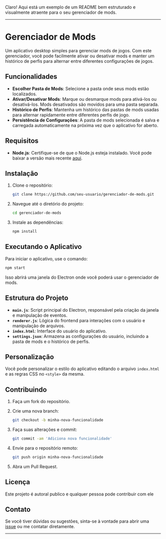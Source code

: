 Claro! Aqui está um exemplo de um README bem estruturado e visualmente atraente para o seu gerenciador de mods.

---

# Gerenciador de Mods

Um aplicativo desktop simples para gerenciar mods de jogos. Com este gerenciador, você pode facilmente ativar ou desativar mods e manter um histórico de perfis para alternar entre diferentes configurações de jogos.

## Funcionalidades

- **Escolher Pasta de Mods**: Selecione a pasta onde seus mods estão localizados.
- **Ativar/Desativar Mods**: Marque ou desmarque mods para ativá-los ou desativá-los. Mods desativados são movidos para uma pasta separada.
- **Histórico de Perfis**: Mantenha um histórico das pastas de mods usadas para alternar rapidamente entre diferentes perfis de jogo.
- **Persistência de Configurações**: A pasta de mods selecionada é salva e carregada automaticamente na próxima vez que o aplicativo for aberto.

## Requisitos

- **Node.js**: Certifique-se de que o Node.js esteja instalado. Você pode baixar a versão mais recente [aqui](https://nodejs.org/).

## Instalação

1. Clone o repositório:
   ```bash
   git clone https://github.com/seu-usuario/gerenciador-de-mods.git
   ```
2. Navegue até o diretório do projeto:
   ```bash
   cd gerenciador-de-mods
   ```
3. Instale as dependências:
   ```bash
   npm install
   ```

## Executando o Aplicativo

Para iniciar o aplicativo, use o comando:

```bash
npm start
```

Isso abrirá uma janela do Electron onde você poderá usar o gerenciador de mods.

## Estrutura do Projeto

- **`main.js`**: Script principal do Electron, responsável pela criação da janela e manipulação de eventos.
- **`renderer.js`**: Lógica do frontend para interações com o usuário e manipulação de arquivos.
- **`index.html`**: Interface do usuário do aplicativo.
- **`settings.json`**: Armazena as configurações do usuário, incluindo a pasta de mods e o histórico de perfis.

## Personalização

Você pode personalizar o estilo do aplicativo editando o arquivo `index.html` e as regras CSS no `<style>` da mesma.

## Contribuindo

1. Faça um fork do repositório.
   
2. Crie uma nova branch:
   ```bash
   git checkout -b minha-nova-funcionalidade
   ```
3. Faça suas alterações e commit:
   ```bash
   git commit -am 'Adiciona nova funcionalidade'
   ```
4. Envie para o repositório remoto:
   ```bash
   git push origin minha-nova-funcionalidade
   ```
5. Abra um Pull Request.

## Licença

Este projeto é autoral publico e qualquer pessoa pode contribuir com ele

## Contato

Se você tiver dúvidas ou sugestões, sinta-se à vontade para abrir uma [issue](https://discord.gg/5rXK3uVq) ou me contatar diretamente.

---
